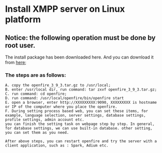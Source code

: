 Install XMPP server on Linux platform
==============

## Notice: the following operation must be done by root user.
  The install package has been downloaded here. And you can download it from [here](http://igniterealtime.org/downloads/index.jsp);
### The steps are as follows:
    A. copy the openfire_3_9_3.tar.gz to /usr/local;
    B. enter /usr/local dir, run command: tar zxvf openfire_3_9_3.tar.gz;
    C. run command: cd openfire;
    D. run command: /usr/local/openfire/bin/openfire start
    E. open a browser, enter http://XXXXXXXXX:9090, XXXXXXXXX is hostname or IP of the computer where you place the openfire.
    F. During setting process based web, you can set these items, for example, language selection, server settings, database settings, profile settings, admin account etc.
    you can finish the setting task on webpage step by step. In general, for database settings, we can use built-in database. other setting, you can set them as you need.

    After above steps, you can restart openfire and try the server with a client application, such as : Spark, Adium etc.


